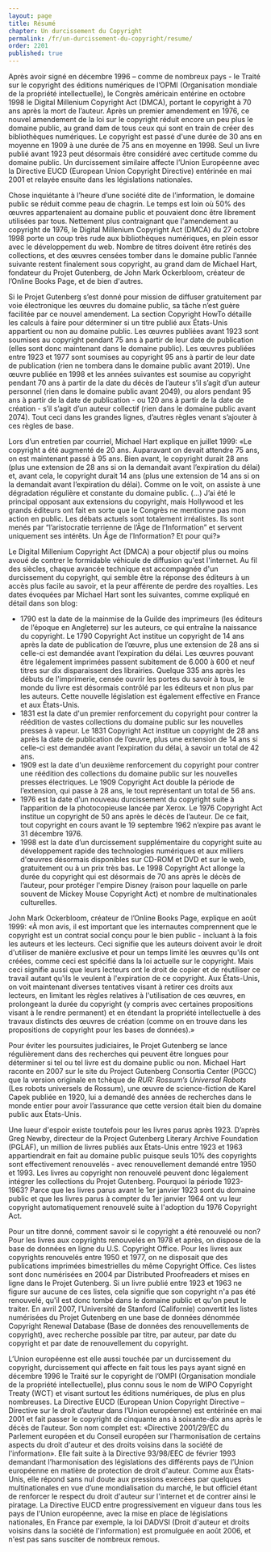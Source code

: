 ```yaml
---
layout: page
title: Résumé
chapter: Un durcissement du Copyright
permalink: /fr/un-durcissement-du-copyright/resume/
order: 2201
published: true
---
```

<p>Après avoir signé en décembre 1996 – comme de nombreux pays - le Traité sur le copyright des éditions numériques de l’OPMI (Organisation mondiale de la propriété intellectuelle), le Congrès américain entérine en octobre 1998 le Digital Millenium Copyright Act (DMCA), portant le copyright à 70 ans après la mort de l’auteur. Après un premier amendement en 1976, ce nouvel amendement de la loi sur le copyright réduit encore un peu plus le domaine public, au grand dam de tous ceux qui sont en train de créer des bibliothèques numériques. Le copyright est passé d'une durée de 30 ans en moyenne en 1909 à une durée de 75 ans en moyenne en 1998. Seul un livre publié avant 1923 peut désormais être considéré avec certitude comme du domaine public. Un durcissement similaire affecte l’Union Européenne avec la Directive EUCD (European Union Copyright Directive) entérinée en mai 2001 et relayée ensuite dans les législations nationales.</p>

<p>Chose inquiétante à l’heure d’une société dite de l’information, le domaine public se réduit comme peau de chagrin. Le temps est loin où 50% des œuvres appartenaient au domaine public et pouvaient donc être librement utilisées par tous. Nettement plus contraignant que l'amendement au copyright de 1976, le Digital Millenium Copyright Act (DMCA) du 27 octobre 1998 porte un coup très rude aux bibliothèques numériques, en plein essor avec le développement du web. Nombre de titres doivent être retirés des collections, et des œuvres censées tomber dans le domaine public l’année suivante restent finalement sous copyright, au grand dam de Michael Hart, fondateur du Projet Gutenberg, de John Mark Ockerbloom, créateur de l’Online Books Page, et de bien d'autres.</p>

<p>Si le Projet Gutenberg s’est donné pour mission de diffuser gratuitement par voie électronique les œuvres du domaine public, sa tâche n’est guère facilitée par ce nouvel amendement. La section Copyright HowTo détaille les calculs à faire pour déterminer si un titre publié aux États-Unis appartient ou non au domaine public. Les œuvres publiées avant 1923 sont soumises au copyright pendant 75 ans à partir de leur date de publication (elles sont donc maintenant dans le domaine public). Les œuvres publiées entre 1923 et 1977 sont soumises au copyright 95 ans à partir de leur date de publication (rien ne tombera dans le domaine public avant 2019). Une œuvre publiée en 1998 et les années suivantes est soumise au copyright pendant 70 ans à partir de la date du décès de l’auteur s’il s’agit d’un auteur personnel (rien dans le domaine public avant 2049), ou alors pendant 95 ans à partir de la date de publication - ou 120 ans à partir de la date de création - s’il s’agit d’un auteur collectif (rien dans le domaine public avant 2074). Tout ceci dans les grandes lignes, d’autres règles venant s’ajouter à ces règles de base.</p>

<p>Lors d’un entretien par courriel, Michael Hart explique en juillet 1999: «Le copyright a été augmenté de 20 ans. Auparavant on devait attendre 75 ans, on est maintenant passé à 95 ans. Bien avant, le copyright durait 28 ans (plus une extension de 28 ans si on la demandait avant l’expiration du délai) et, avant cela, le copyright durait 14 ans (plus une extension de 14 ans si on la demandait avant l’expiration du délai). Comme on le voit, on assiste à une dégradation régulière et constante du domaine public. (…) J’ai été le principal opposant aux extensions du copyright, mais Hollywood et les grands éditeurs ont fait en sorte que le Congrès ne mentionne pas mon action en public. Les débats actuels sont totalement irréalistes. Ils sont menés par “l’aristocratie terrienne de l’Âge de l’Information” et servent uniquement ses intérêts. Un Âge de l’Information? Et pour qui?»</p>

<p>Le Digital Millenium Copyright Act (DMCA) a pour objectif plus ou moins avoué de contrer le formidable véhicule de diffusion qu'est l'internet. Au fil des siècles, chaque avancée technique est accompagnée d'un durcissement du copyright, qui semble être la réponse des éditeurs à un accès plus facile au savoir, et la peur afférente de perdre des royalties. Les dates évoquées par Michael Hart sont les suivantes, comme expliqué en détail dans son blog:</p>

<ul>
    <li>1790 est la date de la mainmise de la Guilde des imprimeurs (les éditeurs de l’époque en Angleterre) sur les auteurs, ce qui entraîne la naissance du copyright. Le 1790 Copyright Act institue un copyright de 14 ans après la date de publication de l’œuvre, plus une extension de 28 ans si celle-ci est demandée avant l’expiration du délai. Les œuvres pouvant être légalement imprimées passent subitement de 6.000 à 600 et neuf titres sur dix disparaissent des librairies. Quelque 335 ans après les débuts de l'imprimerie, censée ouvrir les portes du savoir à tous, le monde du livre est désormais contrôlé par les éditeurs et non plus par les auteurs. Cette nouvelle législation est également effective en France et aux États-Unis.</li>
    <li>1831 est la date d'un premier renforcement du copyright pour contrer la réédition de vastes collections du domaine public sur les nouvelles presses à vapeur. Le 1831 Copyright Act institue un copyright de 28 ans après la date de publication de l’œuvre, plus une extension de 14 ans si celle-ci est demandée avant l’expiration du délai, à savoir un total de 42 ans.</li>
    <li>1909 est la date d'un deuxième renforcement du copyright pour contrer une réédition des collections du domaine public sur les nouvelles presses électriques. Le 1909 Copyright Act double la période de l’extension, qui passe à 28 ans, le tout représentant un total de 56 ans.</li>
    <li>1976 est la date d’un nouveau durcissement du copyright suite à l’apparition de la photocopieuse lancée par Xerox. Le 1976 Copyright Act institue un copyright de 50 ans après le décès de l’auteur. De ce fait, tout copyright en cours avant le 19 septembre 1962 n’expire pas avant le 31 décembre 1976.</li>
    <li>1998 est la date d’un durcissement supplémentaire du copyright suite au développement rapide des technologies numériques et aux milliers d'œuvres désormais disponibles sur CD-ROM et DVD et sur le web, gratuitement ou à un prix très bas. Le 1998 Copyright Act allonge la durée du copyright qui est désormais de 70 ans après le décès de l’auteur, pour protéger l'empire Disney (raison pour laquelle on parle souvent de Mickey Mouse Copyright Act) et nombre de multinationales culturelles.</li>
</ul>

<p>John Mark Ockerbloom, créateur de l’Online Books Page, explique en août 1999: «À mon avis, il est important que les internautes comprennent que le copyright est un contrat social conçu pour le bien public - incluant à la fois les auteurs et les lecteurs. Ceci signifie que les auteurs doivent avoir le droit d'utiliser de manière exclusive et pour un temps limité les œuvres qu'ils ont créées, comme ceci est spécifié dans la loi actuelle sur le copyright. Mais ceci signifie aussi que leurs lecteurs ont le droit de copier et de réutiliser ce travail autant qu'ils le veulent à l'expiration de ce copyright. Aux États-Unis, on voit maintenant diverses tentatives visant à retirer ces droits aux lecteurs, en limitant les règles relatives à l'utilisation de ces œuvres, en prolongeant la durée du copyright (y compris avec certaines propositions visant à le rendre permanent) et en étendant la propriété intellectuelle à des travaux distincts des œuvres de création (comme on en trouve dans les propositions de copyright pour les bases de données).»</p>

<p>Pour éviter les poursuites judiciaires, le Projet Gutenberg se lance régulièrement dans des recherches qui peuvent être longues pour déterminer si tel ou tel livre est du domaine public ou non. Michael Hart raconte en 2007 sur le site du Project Gutenberg Consortia Center (PGCC) que la version originale en tchèque de <em>RUR: Rossum’s Universal Robots</em> (Les robots universels de Rossum), une œuvre de science-fiction de Karel Capek publiée en 1920, lui a demandé des années de recherches dans le monde entier pour avoir l’assurance que cette version était bien du domaine public aux États-Unis.</p>

<p>Une lueur d'espoir existe toutefois pour les livres parus après 1923. D’après Greg Newby, directeur de la Project Gutenberg Literary Archive Foundation (PGLAF), un million de livres publiés aux États-Unis entre 1923 et 1963 appartiendrait en fait au domaine public puisque seuls 10% des copyrights sont effectivement renouvelés - avec renouvellement demandé entre 1950 et 1993. Les livres au copyright non renouvelé peuvent donc légalement intégrer les collections du Projet Gutenberg. Pourquoi la période 1923-1963? Parce que les livres parus avant le 1er janvier 1923 sont du domaine public et que les livres parus à compter du 1er janvier 1964 ont vu leur copyright automatiquement renouvelé suite à l'adoption du 1976 Copyright Act.</p>

<p>Pour un titre donné, comment savoir si le copyright a été renouvelé ou non? Pour les livres aux copyrights renouvelés en 1978 et après, on dispose de la base de données en ligne du U.S. Copyright Office. Pour les livres aux copyrights renouvelés entre 1950 et 1977, on ne disposait que des publications imprimées bimestrielles du même Copyright Office. Ces listes sont donc numérisées en 2004 par Distributed Proofreaders et mises en ligne dans le Projet Gutenberg. Si un livre publié entre 1923 et 1963 ne figure sur aucune de ces listes, cela signifie que son copyright n'a pas été renouvelé, qu'il est donc tombé dans le domaine public et qu'on peut le traiter. En avril 2007, l’Université de Stanford (Californie) convertit les listes numérisées du Projet Gutenberg en une base de données dénommée Copyright Renewal Database (Base de données des renouvellements de copyright), avec recherche possible par titre, par auteur, par date du copyright et par date de renouvellement du copyright.</p>

<p>L’Union européenne est elle aussi touchée par un durcissement du copyright, durcissement qui affecte en fait tous les pays ayant signé en décembre 1996 le Traité sur le copyright de l’OMPI (Organisation mondiale de la propriété intellectuelle), plus connu sous le nom de WIPO Copyright Treaty (WCT) et visant surtout les éditions numériques, de plus en plus nombreuses. La Directive EUCD (European Union Copyright Directive – Directive sur le droit d’auteur dans l’Union européenne) est entérinée en mai 2001 et fait passer le copyright de cinquante ans à soixante-dix ans après le décès de l’auteur. Son nom complet est: «Directive 2001/29/EC du Parlement européen et du Conseil européen sur l'harmonisation de certains aspects du droit d'auteur et des droits voisins dans la société de l'information». Elle fait suite à la Directive 93/98/EEC de février 1993 demandant l’harmonisation des législations des différents pays de l’Union européenne en matière de protection de droit d'auteur. Comme aux États-Unis, elle répond sans nul doute aux pressions exercées par quelques multinationales en vue d’une mondialisation du marché, le but officiel étant de renforcer le respect du droit d'auteur sur l'internet et de contrer ainsi le piratage. La Directive EUCD entre progressivement en vigueur dans tous les pays de l'Union européenne, avec la mise en place de législations nationales, En France par exemple, la loi DADVSI (Droit d'auteur et droits voisins dans la société de l'information) est promulguée en août 2006, et n'est pas sans susciter de nombreux remous.</p>